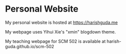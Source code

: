 # Personal Website

My personal website is hosted at https://harishguda.me

My webpage uses Yihui Xie's "xmin" blogdown theme. 

My teaching webpage for SCM 502 is available at harish-guda.github.io/scm-502